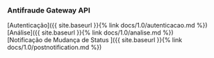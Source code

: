 ### Antifraude Gateway API

[Autenticação]({{ site.baseurl }}{% link docs/1.0/autenticacao.md %})  
[Análise]({{ site.baseurl }}{% link docs/1.0/analise.md %})  
[Notificação de Mudança de Status ]({{ site.baseurl }}{% link docs/1.0/postnotification.md %}) 